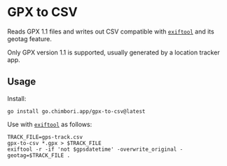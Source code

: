 # GPX to CSV

Reads GPX 1.1 files and writes out CSV compatible with [`exiftool`](https://exiftool.org/) and its geotag feature.

Only GPX version 1.1 is supported, usually generated by a location tracker app.

## Usage

Install:

```shell
go install go.chimbori.app/gpx-to-csv@latest
```

Use with [`exiftool`](https://exiftool.org/) as follows:

```shell
TRACK_FILE=gps-track.csv
gpx-to-csv *.gpx > $TRACK_FILE
exiftool -r -if 'not $gpsdatetime' -overwrite_original -geotag=$TRACK_FILE .
```
